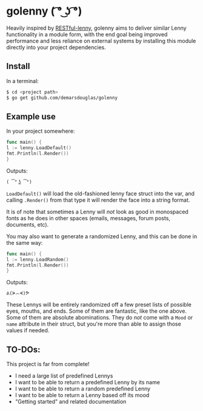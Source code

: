 # golenny ( ͡° ͜ʖ ͡°)

Heavily inspired by [RESTful-lenny](https://github.com/LennyToday/RESTful-lenny), golenny aims to deliver similar Lenny
functionality in a module form, with the end goal being improved performance and less reliance on external systems by
installing this module directly into your project dependencies.

## Install

In a terminal:

```sh
$ cd <project path>
$ go get github.com/demarsdouglas/golenny
```

## Example use

In your project somewhere:

```go
func main() {
l := lenny.LoadDefault()
fmt.Println(l.Render())
}
```

Outputs:

```
( ͡° ͜ʖ ͡°)
```

`LoadDefault()` will load the old-fashioned lenny face struct into the var, and calling `.Render()` from
that type it will render the face into a string format.

It is of note that sometimes a Lenny will _not_ look as good in monospaced fonts as he does in other spaces (emails,
messages, forum posts, documents, etc).

You may also want to generate a randomized Lenny, and this can be done in the same way:

```go
func main() {
l := lenny.LoadRandom()
fmt.Println(l.Render())
}
```

Outputs:

```
ᕕ(ᗒ෴ᗕ)ᕗ
```

These Lennys will be entirely randomized off a few preset lists of possible eyes, mouths, and ends. Some of them are
fantastic, like the one above. Some of them are absolute abominations. They do _not_ come with a `Mood` or `name`
attribute in their struct, but you're more than able to assign those values if needed.

## TO-DOs:

This project is far from complete!

- I need a large list of predefined Lennys
- I want to be able to return a predefined Lenny by its name
- I want to be able to return a random predefined Lenny
- I want to be able to return a Lenny based off its mood
- "Getting started" and related documentation
